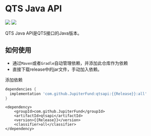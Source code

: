 # QTS Java API

[![](https://jitpack.io/v/JupiterFund/qtsapi.svg)](https://jitpack.io/#JupiterFund/qtsapi)
[![](https://jitci.com/gh/JupiterFund/qtsapi/svg)](https://jitci.com/gh/JupiterFund/qtsapi)

QTS Java API是QTS接口的Java版本。

## 如何使用

* 通过`Maven`或者`Gradle`自动管理依赖，并添加此仓库作为依赖
* 直接下载release中的jar文件，手动加入依赖。

添加依赖

```gradle
dependencies {
  implementation 'com.github.JupiterFund:qtsapi:{{Release}}:all'
}
```

```maven
<dependency>
    <groupId>com.github.JupiterFund</groupId>
    <artifactId>qtsapi</artifactId>
    <version>{{Release}}</version>
    <classifier>all</classifier>
</dependency>
```
